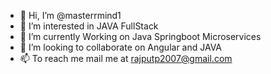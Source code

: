 - 👋 Hi, I’m @masterrmind1
- 👀 I’m interested in JAVA FullStack
- 🌱 I’m currently Working on Java Springboot Microservices
- 💞️ I’m looking to collaborate on Angular and JAVA
- 📫 To reach me mail me at rajputp2007@gmail.com

<!---
masterrmind1/masterrmind1 is a ✨ special ✨ repository because its `README.md` (this file) appears on your GitHub profile.
You can click the Preview link to take a look at your changes.
--->
